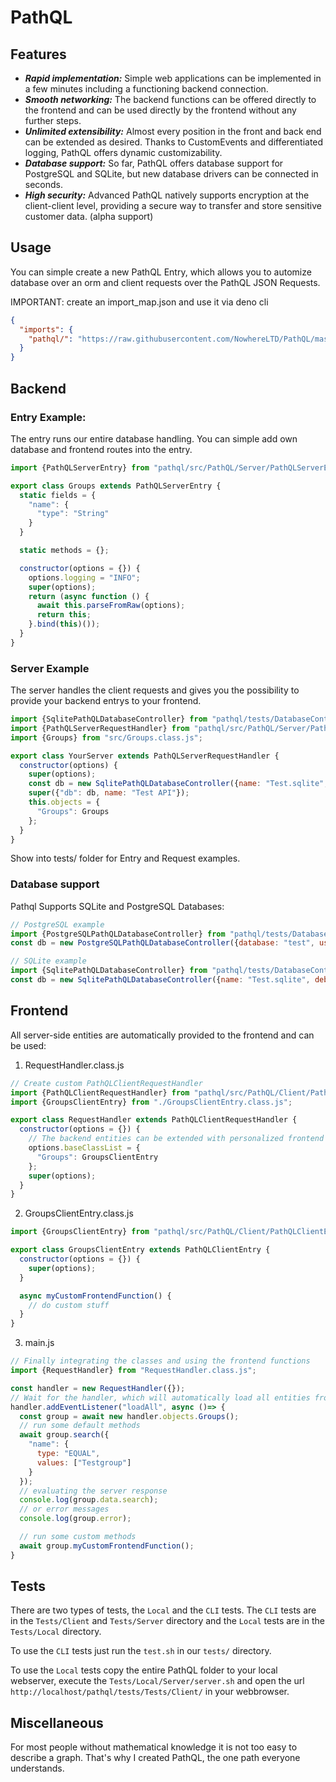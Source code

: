 # PathQL

## Features
- ***Rapid implementation:*** Simple web applications can be implemented in a few minutes including a functioning backend connection.
- ***Smooth networking:*** The backend functions can be offered directly to the frontend and can be used directly by the frontend without any further steps.
- ***Unlimited extensibility:*** Almost every position in the front and back end can be extended as desired. Thanks to CustomEvents and differentiated logging, PathQL offers dynamic customizability.
- ***Database support:*** So far, PathQL offers database support for PostgreSQL and SQLite, but new database drivers can be connected in seconds.
- ***High security:*** Advanced PathQL natively supports encryption at the client-client level, providing a secure way to transfer and store sensitive customer data. (alpha support)

## Usage
You can simple create a new PathQL Entry, which allows you to automize database over an orm and client requests over the PathQL JSON Requests.

IMPORTANT: create an import_map.json and use it via deno cli
```json
{
  "imports": {
    "pathql/": "https://raw.githubusercontent.com/NowhereLTD/PathQL/master/"
  }
}
```

## Backend

### Entry Example:

The entry runs our entire database handling. You can simple add own database and frontend routes into the entry.

```javascript
import {PathQLServerEntry} from "pathql/src/PathQL/Server/PathQLServerEntry.class.js"

export class Groups extends PathQLServerEntry {
  static fields = {
    "name": {
      "type": "String"
    }
  }

  static methods = {};

  constructor(options = {}) {
    options.logging = "INFO";
    super(options);
    return (async function () {
      await this.parseFromRaw(options);
      return this;
    }.bind(this)());
  }
}
```

### Server Example

The server handles the client requests and gives you the possibility to provide your backend entrys to your frontend.

```javascript
import {SqlitePathQLDatabaseController} from "pathql/tests/DatabaseController/SqlitePathQLDatabaseController.class.js";
import {PathQLServerRequestHandler} from "pathql/src/PathQL/Server/PathQLServerRequestHandler.class.js";
import {Groups} from "src/Groups.class.js";

export class YourServer extends PathQLServerRequestHandler {
  constructor(options) {
    super(options);
    const db = new SqlitePathQLDatabaseController({name: "Test.sqlite", debug: false});
    super({"db": db, name: "Test API"});
    this.objects = {
      "Groups": Groups
    };
  }
}
```

Show into tests/ folder for Entry and Request examples.

### Database support

Pathql Supports SQLite and PostgreSQL Databases:
```javascript
// PostgreSQL example
import {PostgreSQLPathQLDatabaseController} from "pathql/tests/DatabaseController/PostgreSQLPathQLDatabaseController.class.js";
const db = new PostgreSQLPathQLDatabaseController({database: "test", username: "administrator", password: "eiB3ahlaequo3lan3Phahfai8winohl9", debug: false});

// SQLite example
import {SqlitePathQLDatabaseController} from "pathql/tests/DatabaseController/SqlitePathQLDatabaseController.class.js";
const db = new SqlitePathQLDatabaseController({name: "Test.sqlite", debug: false});
```


## Frontend

All server-side entities are automatically provided to the frontend and can be used:
1. RequestHandler.class.js
```javascript
// Create custom PathQLClientRequestHandler
import {PathQLClientRequestHandler} from "pathql/src/PathQL/Client/PathQLClientRequestHandler.class.js";
import {GroupsClientEntry} from "./GroupsClientEntry.class.js";

export class RequestHandler extends PathQLClientRequestHandler {
  constructor(options = {}) {
    // The backend entities can be extended with personalized frontend functions if needed.
    options.baseClassList = {
      "Groups": GroupsClientEntry
    };
    super(options);
  }
}
```

2. GroupsClientEntry.class.js
```javascript
import {GroupsClientEntry} from "pathql/src/PathQL/Client/PathQLClientEntry.class.js";

export class GroupsClientEntry extends PathQLClientEntry {
  constructor(options = {}) {
    super(options);
  }

  async myCustomFrontendFunction() {
    // do custom stuff
  }
}
```

3. main.js
```javascript
// Finally integrating the classes and using the frontend functions
import {RequestHandler} from "RequestHandler.class.js";

const handler = new RequestHandler({});
// Wait for the handler, which will automatically load all entities from the server
handler.addEventListener("loadAll", async ()=> {
  const group = await new handler.objects.Groups();
  // run some default methods
  await group.search({
    "name": {
      type: "EQUAL",
      values: ["Testgroup"]
    }
  });
  // evaluating the server response
  console.log(group.data.search);
  // or error messages
  console.log(group.error);

  // run some custom methods
  await group.myCustomFrontendFunction();
}

```

## Tests
There are two types of tests, the `Local` and the `CLI` tests.
The `CLI` tests are in the `Tests/Client` and `Tests/Server` directory and the `Local` tests are in the `Tests/Local` directory.

To use the `CLI` tests just run the `test.sh` in our `tests/` directory.

To use the `Local` tests copy the entire PathQL folder to your local webserver, execute the `Tests/Local/Server/server.sh` and open the url `http://localhost/pathql/tests/Tests/Client/` in your webbrowser.

## Miscellaneous
For most people without mathematical knowledge it is not too easy to describe a graph.  That's why I created PathQL, the one path everyone understands.
